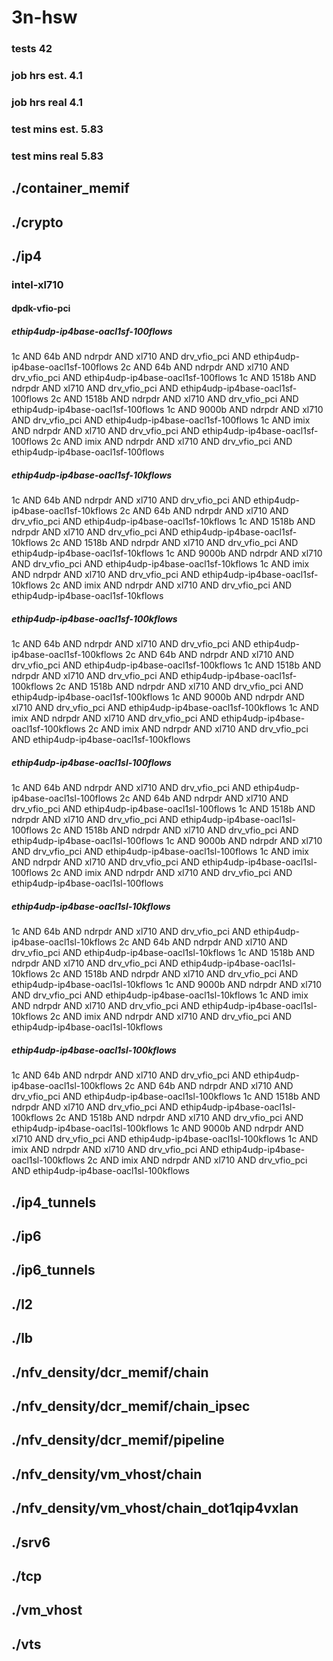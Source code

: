 # 3n-hsw
### tests 42
### job hrs est. 4.1
### job hrs real 4.1
### test mins est. 5.83
### test mins real 5.83
## ./container_memif
## ./crypto
## ./ip4
### intel-xl710
#### dpdk-vfio-pci
##### ethip4udp-ip4base-oacl1sf-100flows
1c AND 64b AND ndrpdr AND xl710 AND drv_vfio_pci AND ethip4udp-ip4base-oacl1sf-100flows
2c AND 64b AND ndrpdr AND xl710 AND drv_vfio_pci AND ethip4udp-ip4base-oacl1sf-100flows
1c AND 1518b AND ndrpdr AND xl710 AND drv_vfio_pci AND ethip4udp-ip4base-oacl1sf-100flows
2c AND 1518b AND ndrpdr AND xl710 AND drv_vfio_pci AND ethip4udp-ip4base-oacl1sf-100flows
1c AND 9000b AND ndrpdr AND xl710 AND drv_vfio_pci AND ethip4udp-ip4base-oacl1sf-100flows
1c AND imix AND ndrpdr AND xl710 AND drv_vfio_pci AND ethip4udp-ip4base-oacl1sf-100flows
2c AND imix AND ndrpdr AND xl710 AND drv_vfio_pci AND ethip4udp-ip4base-oacl1sf-100flows
##### ethip4udp-ip4base-oacl1sf-10kflows
1c AND 64b AND ndrpdr AND xl710 AND drv_vfio_pci AND ethip4udp-ip4base-oacl1sf-10kflows
2c AND 64b AND ndrpdr AND xl710 AND drv_vfio_pci AND ethip4udp-ip4base-oacl1sf-10kflows
1c AND 1518b AND ndrpdr AND xl710 AND drv_vfio_pci AND ethip4udp-ip4base-oacl1sf-10kflows
2c AND 1518b AND ndrpdr AND xl710 AND drv_vfio_pci AND ethip4udp-ip4base-oacl1sf-10kflows
1c AND 9000b AND ndrpdr AND xl710 AND drv_vfio_pci AND ethip4udp-ip4base-oacl1sf-10kflows
1c AND imix AND ndrpdr AND xl710 AND drv_vfio_pci AND ethip4udp-ip4base-oacl1sf-10kflows
2c AND imix AND ndrpdr AND xl710 AND drv_vfio_pci AND ethip4udp-ip4base-oacl1sf-10kflows
##### ethip4udp-ip4base-oacl1sf-100kflows
1c AND 64b AND ndrpdr AND xl710 AND drv_vfio_pci AND ethip4udp-ip4base-oacl1sf-100kflows
2c AND 64b AND ndrpdr AND xl710 AND drv_vfio_pci AND ethip4udp-ip4base-oacl1sf-100kflows
1c AND 1518b AND ndrpdr AND xl710 AND drv_vfio_pci AND ethip4udp-ip4base-oacl1sf-100kflows
2c AND 1518b AND ndrpdr AND xl710 AND drv_vfio_pci AND ethip4udp-ip4base-oacl1sf-100kflows
1c AND 9000b AND ndrpdr AND xl710 AND drv_vfio_pci AND ethip4udp-ip4base-oacl1sf-100kflows
1c AND imix AND ndrpdr AND xl710 AND drv_vfio_pci AND ethip4udp-ip4base-oacl1sf-100kflows
2c AND imix AND ndrpdr AND xl710 AND drv_vfio_pci AND ethip4udp-ip4base-oacl1sf-100kflows
##### ethip4udp-ip4base-oacl1sl-100flows
1c AND 64b AND ndrpdr AND xl710 AND drv_vfio_pci AND ethip4udp-ip4base-oacl1sl-100flows
2c AND 64b AND ndrpdr AND xl710 AND drv_vfio_pci AND ethip4udp-ip4base-oacl1sl-100flows
1c AND 1518b AND ndrpdr AND xl710 AND drv_vfio_pci AND ethip4udp-ip4base-oacl1sl-100flows
2c AND 1518b AND ndrpdr AND xl710 AND drv_vfio_pci AND ethip4udp-ip4base-oacl1sl-100flows
1c AND 9000b AND ndrpdr AND xl710 AND drv_vfio_pci AND ethip4udp-ip4base-oacl1sl-100flows
1c AND imix AND ndrpdr AND xl710 AND drv_vfio_pci AND ethip4udp-ip4base-oacl1sl-100flows
2c AND imix AND ndrpdr AND xl710 AND drv_vfio_pci AND ethip4udp-ip4base-oacl1sl-100flows
##### ethip4udp-ip4base-oacl1sl-10kflows
1c AND 64b AND ndrpdr AND xl710 AND drv_vfio_pci AND ethip4udp-ip4base-oacl1sl-10kflows
2c AND 64b AND ndrpdr AND xl710 AND drv_vfio_pci AND ethip4udp-ip4base-oacl1sl-10kflows
1c AND 1518b AND ndrpdr AND xl710 AND drv_vfio_pci AND ethip4udp-ip4base-oacl1sl-10kflows
2c AND 1518b AND ndrpdr AND xl710 AND drv_vfio_pci AND ethip4udp-ip4base-oacl1sl-10kflows
1c AND 9000b AND ndrpdr AND xl710 AND drv_vfio_pci AND ethip4udp-ip4base-oacl1sl-10kflows
1c AND imix AND ndrpdr AND xl710 AND drv_vfio_pci AND ethip4udp-ip4base-oacl1sl-10kflows
2c AND imix AND ndrpdr AND xl710 AND drv_vfio_pci AND ethip4udp-ip4base-oacl1sl-10kflows
##### ethip4udp-ip4base-oacl1sl-100kflows
1c AND 64b AND ndrpdr AND xl710 AND drv_vfio_pci AND ethip4udp-ip4base-oacl1sl-100kflows
2c AND 64b AND ndrpdr AND xl710 AND drv_vfio_pci AND ethip4udp-ip4base-oacl1sl-100kflows
1c AND 1518b AND ndrpdr AND xl710 AND drv_vfio_pci AND ethip4udp-ip4base-oacl1sl-100kflows
2c AND 1518b AND ndrpdr AND xl710 AND drv_vfio_pci AND ethip4udp-ip4base-oacl1sl-100kflows
1c AND 9000b AND ndrpdr AND xl710 AND drv_vfio_pci AND ethip4udp-ip4base-oacl1sl-100kflows
1c AND imix AND ndrpdr AND xl710 AND drv_vfio_pci AND ethip4udp-ip4base-oacl1sl-100kflows
2c AND imix AND ndrpdr AND xl710 AND drv_vfio_pci AND ethip4udp-ip4base-oacl1sl-100kflows
## ./ip4_tunnels
## ./ip6
## ./ip6_tunnels
## ./l2
## ./lb
## ./nfv_density/dcr_memif/chain
## ./nfv_density/dcr_memif/chain_ipsec
## ./nfv_density/dcr_memif/pipeline
## ./nfv_density/vm_vhost/chain
## ./nfv_density/vm_vhost/chain_dot1qip4vxlan
## ./srv6
## ./tcp
## ./vm_vhost
## ./vts

